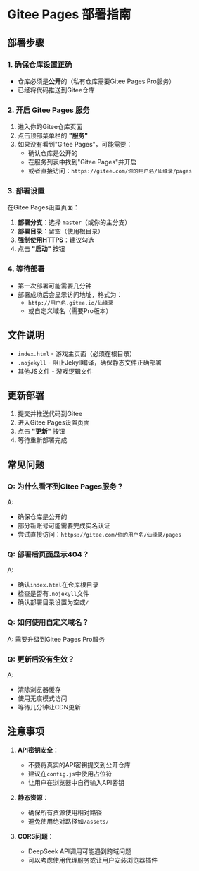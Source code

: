 # Gitee Pages 部署指南

## 部署步骤

### 1. 确保仓库设置正确
- 仓库必须是**公开**的（私有仓库需要Gitee Pages Pro服务）
- 已经将代码推送到Gitee仓库

### 2. 开启 Gitee Pages 服务

1. 进入你的Gitee仓库页面
2. 点击顶部菜单栏的 **"服务"**
3. 如果没有看到"Gitee Pages"，可能需要：
   - 确认仓库是公开的
   - 在服务列表中找到"Gitee Pages"并开启
   - 或者直接访问：`https://gitee.com/你的用户名/仙缘录/pages`

### 3. 部署设置

在Gitee Pages设置页面：

1. **部署分支**：选择 `master`（或你的主分支）
2. **部署目录**：留空（使用根目录）
3. **强制使用HTTPS**：建议勾选
4. 点击 **"启动"** 按钮

### 4. 等待部署

- 第一次部署可能需要几分钟
- 部署成功后会显示访问地址，格式为：
  - `http://用户名.gitee.io/仙缘录`
  - 或自定义域名（需要Pro版本）

## 文件说明

- `index.html` - 游戏主页面（必须在根目录）
- `.nojekyll` - 阻止Jekyll编译，确保静态文件正确部署
- 其他JS文件 - 游戏逻辑文件

## 更新部署

1. 提交并推送代码到Gitee
2. 进入Gitee Pages设置页面
3. 点击 **"更新"** 按钮
4. 等待重新部署完成

## 常见问题

### Q: 为什么看不到Gitee Pages服务？
A: 
- 确保仓库是公开的
- 部分新账号可能需要完成实名认证
- 尝试直接访问：`https://gitee.com/你的用户名/仙缘录/pages`

### Q: 部署后页面显示404？
A: 
- 确认`index.html`在仓库根目录
- 检查是否有`.nojekyll`文件
- 确认部署目录设置为空或`/`

### Q: 如何使用自定义域名？
A: 需要升级到Gitee Pages Pro服务

### Q: 更新后没有生效？
A: 
- 清除浏览器缓存
- 使用无痕模式访问
- 等待几分钟让CDN更新

## 注意事项

1. **API密钥安全**：
   - 不要将真实的API密钥提交到公开仓库
   - 建议在`config.js`中使用占位符
   - 让用户在浏览器中自行输入API密钥

2. **静态资源**：
   - 确保所有资源使用相对路径
   - 避免使用绝对路径如`/assets/`

3. **CORS问题**：
   - DeepSeek API调用可能遇到跨域问题
   - 可以考虑使用代理服务或让用户安装浏览器插件